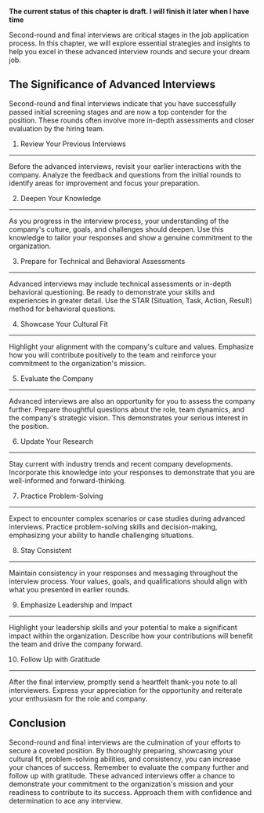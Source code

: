 **The current status of this chapter is draft. I will finish it later when I have time**

Second-round and final interviews are critical stages in the job application process. In this chapter, we will explore essential strategies and insights to help you excel in these advanced interview rounds and secure your dream job.

The Significance of Advanced Interviews
---------------------------------------

Second-round and final interviews indicate that you have successfully passed initial screening stages and are now a top contender for the position. These rounds often involve more in-depth assessments and closer evaluation by the hiring team.

1. Review Your Previous Interviews
----------------------------------

Before the advanced interviews, revisit your earlier interactions with the company. Analyze the feedback and questions from the initial rounds to identify areas for improvement and focus your preparation.

2. Deepen Your Knowledge
------------------------

As you progress in the interview process, your understanding of the company's culture, goals, and challenges should deepen. Use this knowledge to tailor your responses and show a genuine commitment to the organization.

3. Prepare for Technical and Behavioral Assessments
---------------------------------------------------

Advanced interviews may include technical assessments or in-depth behavioral questioning. Be ready to demonstrate your skills and experiences in greater detail. Use the STAR (Situation, Task, Action, Result) method for behavioral questions.

4. Showcase Your Cultural Fit
-----------------------------

Highlight your alignment with the company's culture and values. Emphasize how you will contribute positively to the team and reinforce your commitment to the organization's mission.

5. Evaluate the Company
-----------------------

Advanced interviews are also an opportunity for you to assess the company further. Prepare thoughtful questions about the role, team dynamics, and the company's strategic vision. This demonstrates your serious interest in the position.

6. Update Your Research
-----------------------

Stay current with industry trends and recent company developments. Incorporate this knowledge into your responses to demonstrate that you are well-informed and forward-thinking.

7. Practice Problem-Solving
---------------------------

Expect to encounter complex scenarios or case studies during advanced interviews. Practice problem-solving skills and decision-making, emphasizing your ability to handle challenging situations.

8. Stay Consistent
------------------

Maintain consistency in your responses and messaging throughout the interview process. Your values, goals, and qualifications should align with what you presented in earlier rounds.

9. Emphasize Leadership and Impact
----------------------------------

Highlight your leadership skills and your potential to make a significant impact within the organization. Describe how your contributions will benefit the team and drive the company forward.

10. Follow Up with Gratitude
----------------------------

After the final interview, promptly send a heartfelt thank-you note to all interviewers. Express your appreciation for the opportunity and reiterate your enthusiasm for the role and company.

Conclusion
----------

Second-round and final interviews are the culmination of your efforts to secure a coveted position. By thoroughly preparing, showcasing your cultural fit, problem-solving abilities, and consistency, you can increase your chances of success. Remember to evaluate the company further and follow up with gratitude. These advanced interviews offer a chance to demonstrate your commitment to the organization's mission and your readiness to contribute to its success. Approach them with confidence and determination to ace any interview.
